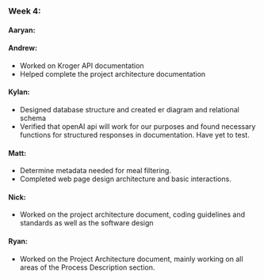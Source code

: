 ### Week 4:
#### Aaryan:


#### Andrew:
- Worked on Kroger API documentation
- Helped complete the project architecture documentation
#### Kylan:
- Designed database structure and created er diagram and relational schema 
- Verified that openAI api will work for our purposes and found necessary functions for structured responses in documentation. Have yet to test.
#### Matt:
- Determine metadata needed for meal filtering.
- Completed web page design architecture and basic interactions.
#### Nick:
- Worked on the project architecture document, coding guidelines and standards as well as the software design
#### Ryan:
- Worked on the Project Architecture document, mainly working on all areas of the Process Description section.

